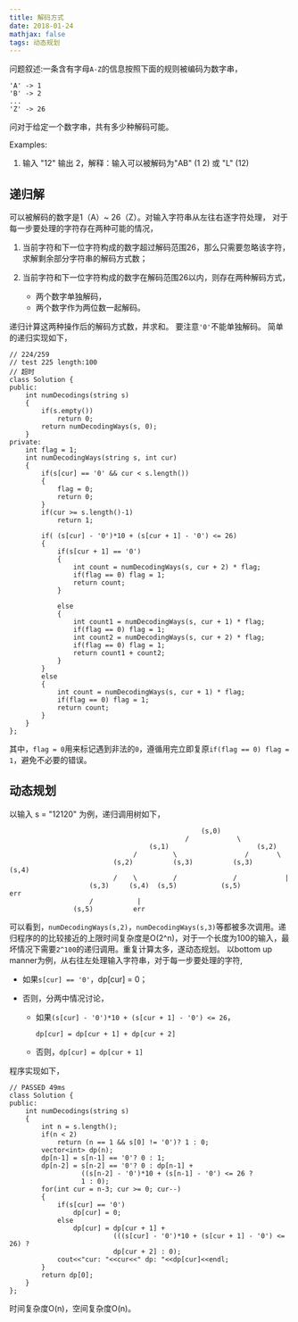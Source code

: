 ```yaml
---
title: 解码方式
date: 2018-01-24
mathjax: false
tags: 动态规划
---
```


问题叙述:一条含有字母```A-Z```的信息按照下面的规则被编码为数字串，
```
'A' -> 1
'B' -> 2
...
'Z' -> 26
```
问对于给定一个数字串，共有多少种解码可能。

Examples:
1. 输入 "12" 输出 2，解释：输入可以被解码为"AB" (1 2) 或 "L" (12)

## 递归解

可以被解码的数字是1（A）~ 26（Z）。对输入字符串从左往右逐字符处理，
对于每一步要处理的字符存在两种可能的情况，

1. 当前字符和下一位字符构成的数字超过解码范围26，那么只需要忽略该字符，求解剩余部分字符串的解码方式数；
2. 当前字符和下一位字符构成的数字在解码范围26以内，则存在两种解码方式，
    
    - 两个数字单独解码，
    - 两个数字作为两位数一起解码。

递归计算这两种操作后的解码方式数，并求和。
要注意```'0'```不能单独解码。
简单的递归实现如下，

```
// 224/259
// test 225 length:100
// 超时
class Solution {
public:
    int numDecodings(string s) 
    {
        if(s.empty())
            return 0;
        return numDecodingWays(s, 0);
    }
private:
    int flag = 1;
    int numDecodingWays(string s, int cur)
    {
        if(s[cur] == '0' && cur < s.length())
        {
            flag = 0;
            return 0;
        }
        if(cur >= s.length()-1)
            return 1;

        if( (s[cur] - '0')*10 + (s[cur + 1] - '0') <= 26)
        {
            if(s[cur + 1] == '0')
            {
                int count = numDecodingWays(s, cur + 2) * flag;
                if(flag == 0) flag = 1;
                return count;
            }

            else
            {
                int count1 = numDecodingWays(s, cur + 1) * flag;
                if(flag == 0) flag = 1;
                int count2 = numDecodingWays(s, cur + 2) * flag;
                if(flag == 0) flag = 1;
                return count1 + count2;
            }
        }
        else
        {
            int count = numDecodingWays(s, cur + 1) * flag;
            if(flag == 0) flag = 1;
            return count; 
        }
    }
};
```

其中，```flag = 0```用来标记遇到非法的```0```，遵循用完立即复原```if(flag == 0) flag = 1```，避免不必要的错误。


## 动态规划

以输入 s = "12120" 为例，递归调用树如下，

```
                                                (s,0)
                                            /            \
                                   (s,1)                      (s,2)
                               /         \                 /       \
                          (s,2)          (s,3)          (s,3)      (s,4)
                          /    \         /              /            |
                    (s,3)     (s,4)  (s,5)           (s,5)          err
                    /           |
                (s,5)          err 
```

可以看到，```numDecodingWays(s,2)```，```numDecodingWays(s,3)```等都被多次调用。递归程序的的比较接近的上限时间复杂度是O(2^n)，对于一个长度为100的输入，最坏情况下需要```2^100```的递归调用。重复计算太多，遂动态规划。
以bottom up manner为例，从右往左处理输入字符串，对于每一步要处理的字符,

- 如果```s[cur] == '0'```，dp[cur] = 0；

- 否则，分两中情况讨论，
    - 如果```(s[cur] - '0')*10 + (s[cur + 1] - '0') <= 26```，
    
        ```dp[cur] = dp[cur + 1] + dp[cur + 2] ```

    - 否则，```dp[cur] = dp[cur + 1]```

程序实现如下，

```
// PASSED 49ms
class Solution {
public:
    int numDecodings(string s) 
    {
        int n = s.length();
        if(n < 2)
            return (n == 1 && s[0] != '0')? 1 : 0;
        vector<int> dp(n);
        dp[n-1] = s[n-1] == '0'? 0 : 1;
        dp[n-2] = s[n-2] == '0'? 0 : dp[n-1] +
                  ((s[n-2] - '0')*10 + (s[n-1] - '0') <= 26 ?
                  1 : 0);
        for(int cur = n-3; cur >= 0; cur--)
        {
            if(s[cur] == '0')
                dp[cur] = 0;
            else
                dp[cur] = dp[cur + 1] +
                          (((s[cur] - '0')*10 + (s[cur + 1] - '0') <= 26) ?
                          dp[cur + 2] : 0);
            cout<<"cur: "<<cur<<" dp: "<<dp[cur]<<endl;
        }
        return dp[0];
    }
};
```

时间复杂度O(n)，空间复杂度O(n)。